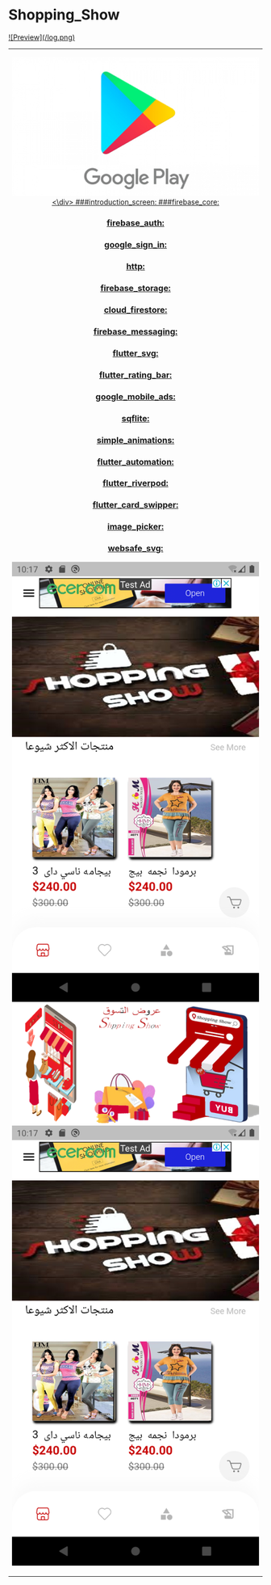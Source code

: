 # Shopping_Show
  <a href="https://play.google.com/store/apps/details?id=com.anany.panda1">
![Preview](/log.png)

<div style="text-align: center"><table><tr>
  <td style="text-align: center">
  <a href="https://twitter.com/BlueAquilae/status/1049315328835182592">
  
![Preview](/google-play-.jpg)
  <a href="https://play.google.com/store/apps/details?id=com.anany.panda1">
    <\div>
###introduction_screen:
###firebase_core:
### firebase_auth:
### google_sign_in:
### http:
###  firebase_storage:
### cloud_firestore:
### firebase_messaging:
### flutter_svg:
### flutter_rating_bar:
### google_mobile_ads:
###  sqflite:
### simple_animations:
###  flutter_automation:
###  flutter_riverpod:
### flutter_card_swipper:
### image_picker:
###  websafe_svg:


![Preview](/Screenshot_20210614_172009_1.png)
![Preview](/Screenshot_20210614_172027.png)
![Preview](/Screenshot_20210614_172009_1.png)

